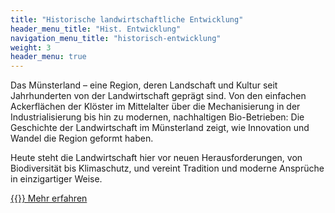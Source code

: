 ```yaml
---
title: "Historische landwirtschaftliche Entwicklung"
header_menu_title: "Hist. Entwicklung"
navigation_menu_title: "historisch-entwicklung"
weight: 3
header_menu: true
---
```


Das Münsterland – eine Region, deren Landschaft und Kultur seit Jahrhunderten von der Landwirtschaft geprägt sind. Von den einfachen Ackerflächen der Klöster im Mittelalter über die Mechanisierung in der Industrialisierung bis hin zu modernen, nachhaltigen Bio-Betrieben: Die Geschichte der Landwirtschaft im Münsterland zeigt, wie Innovation und Wandel die Region geformt haben. 

Heute steht die Landwirtschaft hier vor neuen Herausforderungen, von Biodiversität bis Klimaschutz, und vereint Tradition und moderne Ansprüche in einzigartiger Weise. 

[{{<icon class="fa fa-external-link">}} Mehr erfahren](historische-entwicklung-detail)
